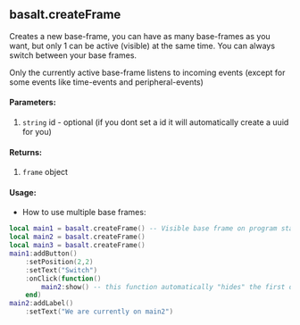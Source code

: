 ## basalt.createFrame
Creates a new base-frame, you can have as many base-frames as you want, but only 1 can be active (visible) at the same time.
You can always switch between your base frames.

Only the currently active base-frame listens to incoming events (except for some events like time-events and peripheral-events)

#### Parameters: 
1. `string` id - optional (if you dont set a id it will automatically create a uuid for you)

#### Returns: 
1. `frame` object

#### Usage:
* How to use multiple base frames:
```lua
local main1 = basalt.createFrame() -- Visible base frame on program start
local main2 = basalt.createFrame()
local main3 = basalt.createFrame()
main1:addButton()
    :setPosition(2,2)
    :setText("Switch")
    :onClick(function()
        main2:show() -- this function automatically "hides" the first one and shows the second one
    end)
main2:addLabel()
    :setText("We are currently on main2")
```